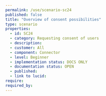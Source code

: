 ```yaml
---
permalink: /use/scenario-sc24
published: false
title: "Overview of consent possibilities"
type: scenario
properties:
  - id: SC24
  - category: Requesting consent of users
  - description:
  - customer: All
  - component: Connector
  - level: Beginner
  - implementation status: DOCS ONLY
  - documentation status: OPEN
  - published:
  - link to lucid:
require:
required_by:
---
```


